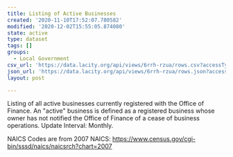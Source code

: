 ```yaml
---
title: Listing of Active Businesses
created: '2020-11-10T17:52:07.780582'
modified: '2020-12-02T15:55:05.874080'
state: active
type: dataset
tags: []
groups:
  - Local Government
csv_url: 'https://data.lacity.org/api/views/6rrh-rzua/rows.csv?accessType=DOWNLOAD'
json_url: 'https://data.lacity.org/api/views/6rrh-rzua/rows.json?accessType=DOWNLOAD'
layout: post

---
```

Listing of all active businesses currently registered with the Office of Finance. An "active" business is defined as a registered business whose owner has not notified the Office of Finance of a cease of business operations. Update Interval: Monthly.

NAICS Codes are from 2007 NAICS:
https://www.census.gov/cgi-bin/sssd/naics/naicsrch?chart=2007
